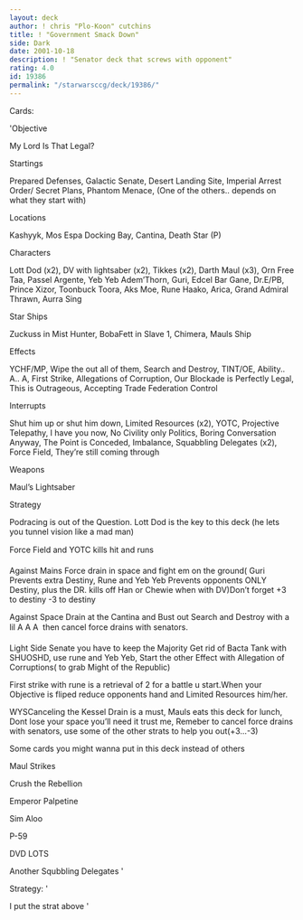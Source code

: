 ```yaml
---
layout: deck
author: ! chris "Plo-Koon" cutchins
title: ! "Government Smack Down"
side: Dark
date: 2001-10-18
description: ! "Senator deck that screws with opponent"
rating: 4.0
id: 19386
permalink: "/starwarsccg/deck/19386/"
---
```

Cards: 

'Objective

My Lord Is That Legal?

Startings 

Prepared Defenses, Galactic Senate, Desert Landing Site, Imperial Arrest Order/ Secret Plans, Phantom Menace, (One of the others.. depends on what they start with)

Locations

Kashyyk, Mos Espa Docking Bay, Cantina, Death Star (P)

Characters

Lott Dod (x2), DV with lightsaber (x2), Tikkes (x2), Darth Maul (x3), Orn Free Taa, Passel Argente, Yeb Yeb Adem’Thorn, Guri, Edcel Bar Gane, Dr.E/PB, Prince Xizor, Toonbuck Toora, Aks Moe, Rune Haako, Arica, Grand Admiral Thrawn, Aurra Sing

Star Ships

Zuckuss in Mist Hunter, BobaFett in Slave 1, Chimera, Mauls Ship

Effects

YCHF/MP, Wipe the out all of them, Search and Destroy, TINT/OE, Ability.. A.. A, First Strike, Allegations of Corruption, Our Blockade is Perfectly Legal, This is Outrageous, Accepting Trade Federation Control

Interrupts

Shut him up or shut him down, Limited Resources (x2), YOTC, Projective Telepathy, I have you now, No Civility only Politics, Boring Conversation Anyway, The Point is Conceded, Imbalance, Squabbling Delegates (x2), Force Field, They’re still coming through

Weapons

Maul’s Lightsaber



Strategy 

Podracing is out of the Question. Lott Dod is the key to this deck (he lets you tunnel vision like a mad man)

Force Field and YOTC kills hit and runs

Against Mains Force drain in space and fight em on the ground( Guri Prevents extra Destiny, Rune and Yeb Yeb Prevents opponents ONLY Destiny, plus the DR. kills off Han or Chewie when with DV)Don’t forget +3 to destiny -3 to destiny

Against Space Drain at the Cantina and Bust out Search and Destroy with a lil A A A  then cancel force drains with senators. 

Light Side Senate you have to keep the Majority Get rid of Bacta Tank with SHUOSHD, use rune and Yeb Yeb, Start the other Effect with Allegation of Corruptions( to grab Might of the Republic)

First strike with rune is a retrieval of 2 for a battle u start.When your Objective is fliped reduce opponents hand and Limited Resources him/her.


WYSCanceling the Kessel Drain is a must, Mauls eats this deck for lunch, Dont lose your space you’ll need it trust me, Remeber to cancel force drains with senators, use some of the other strats to help you out(+3...-3)


Some cards you might wanna put in this deck instead of others

Maul Strikes

Crush the Rebellion

Emperor Palpetine

Sim Aloo

P-59

DVD LOTS

Another Squbbling Delegates '

Strategy: '

I put the strat above  '
